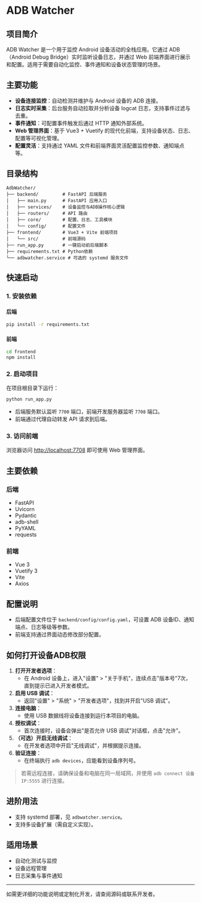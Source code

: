 # ADB Watcher

## 项目简介

ADB Watcher 是一个用于监控 Android 设备活动的全栈应用。它通过 ADB（Android Debug Bridge）实时监听设备日志，并通过 Web 前端界面进行展示和配置。适用于需要自动化监控、事件通知和设备状态管理的场景。

## 主要功能

- **设备连接监控**：自动检测并维护与 Android 设备的 ADB 连接。
- **日志实时采集**：后台服务自动拉取并分析设备 logcat 日志，支持事件过滤与去重。
- **事件通知**：可配置事件触发后通过 HTTP 通知外部系统。
- **Web 管理界面**：基于 Vue3 + Vuetify 的现代化前端，支持设备状态、日志、配置等可视化管理。
- **配置灵活**：支持通过 YAML 文件和前端界面灵活配置监控参数、通知端点等。

## 目录结构

```
AdbWatcher/
├── backend/         # FastAPI 后端服务
│   ├── main.py      # FastAPI 应用入口
│   ├── services/    # 设备监控与ADB操作核心逻辑
│   ├── routers/     # API 路由
│   ├── core/        # 配置、日志、工具模块
│   └── config/      # 配置文件
├── frontend/        # Vue3 + Vite 前端项目
│   └── src/         # 前端源码
├── run_app.py       # 一键启动前后端脚本
├── requirements.txt # Python依赖
└── adbwatcher.service # 可选的 systemd 服务文件
```

## 快速启动

### 1. 安装依赖

#### 后端

```bash
pip install -r requirements.txt
```

#### 前端

```bash
cd frontend
npm install
```

### 2. 启动项目

在项目根目录下运行：

```bash
python run_app.py
```

- 后端服务默认监听 `7700` 端口，前端开发服务器监听 `7708` 端口。
- 前端通过代理自动转发 API 请求到后端。

### 3. 访问前端

浏览器访问 [http://localhost:7708](http://localhost:7708) 即可使用 Web 管理界面。

## 主要依赖

### 后端

- FastAPI
- Uvicorn
- Pydantic
- adb-shell
- PyYAML
- requests

### 前端

- Vue 3
- Vuetify 3
- Vite
- Axios

## 配置说明

- 后端配置文件位于 `backend/config/config.yaml`，可设置 ADB 设备ID、通知端点、日志等级等参数。
- 前端支持通过界面动态修改部分配置。

## 如何打开设备ADB权限

1. **打开开发者选项**：
   - 在 Android 设备上，进入"设置" > "关于手机"，连续点击"版本号"7次，直到提示已进入开发者模式。
2. **启用 USB 调试**：
   - 返回"设置" > "系统" > "开发者选项"，找到并开启"USB 调试"。
3. **连接电脑**：
   - 使用 USB 数据线将设备连接到运行本项目的电脑。
4. **授权调试**：
   - 首次连接时，设备会弹出"是否允许 USB 调试"对话框，点击"允许"。
5. **（可选）开启无线调试**：
   - 在开发者选项中开启"无线调试"，并根据提示连接。
6. **验证连接**：
   - 在终端执行 `adb devices`，应能看到设备序列号。

> 若需远程连接，请确保设备和电脑在同一局域网，并使用 `adb connect 设备IP:5555` 进行连接。

## 进阶用法

- 支持 systemd 部署，见 `adbwatcher.service`。
- 支持多设备扩展（需自定义实现）。

## 适用场景

- 自动化测试与监控
- 设备远程管理
- 日志采集与事件通知

---

如需更详细的功能说明或定制化开发，请查阅源码或联系开发者。 